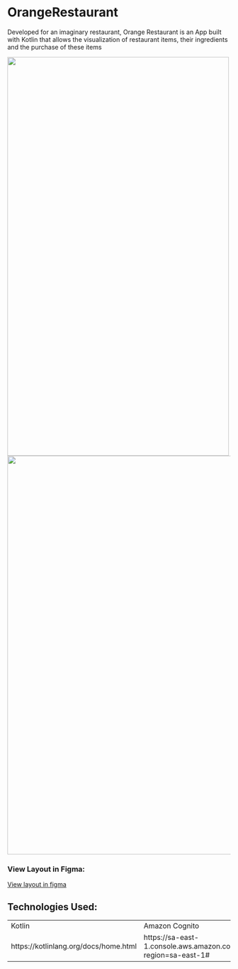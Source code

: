 # OrangeRestaurant

Developed for an imaginary restaurant, Orange Restaurant is an App built with Kotlin that allows the visualization of restaurant items, their ingredients and the purchase of these items

<div>
 <img src="https://github.com/Vinicius-O-Neves/OrangeRestaurant/blob/main/App_Orange_Restaurant.gif" align="center" width="500" height="900">
<img src="https://github.com/Vinicius-O-Neves/OrangeRestaurant/blob/main/OrangeRestaurant_Firebase.gif" style="display: inline_block" align="center" width="800" height="900">
</div>

### View Layout in Figma:
<a href="https://www.figma.com/file/lbwZw58oqByoTLvpV4nVFA/Untitled?node-id=0%3A1">View layout in figma</a>
 
 ## Technologies Used:
<table>
  <tr>
    <td>Kotlin</td>
    <td>Amazon Cognito</td>
    <td>ROOM</td>
    <td>SQLite</td>
    <td>Firebase</td>
    <td>Coroutine</td>
    <td>SharedPreferences</td>
  </tr>
    <tr>
    <td>https://kotlinlang.org/docs/home.html</td>
    <td>https://sa-east-1.console.aws.amazon.com/cognito/home?region=sa-east-1#</td>
    <td>https://developer.android.com/training/data-storage/room</td>
    <td>https://developer.android.com/training/data-storage/sqlite</td>
    <td>https://firebase.google.com/docs/auth/android/google-signin?hl=pt-br</td>
    <td>https://developer.android.com/kotlin/coroutines</td>
    <td>https://developer.android.com/training/data-storage/shared-preferences</td>
  </tr>
</table>
